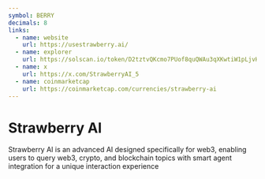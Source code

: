 ```yaml
---
symbol: BERRY
decimals: 8
links:
  - name: website
    url: https://usestrawberry.ai/
  - name: explorer
    url: https://solscan.io/token/D2tztvQKcmo7PUof8quQWAu3qXKwtiW1pLjvHLsUakv5
  - name: x
    url: https://x.com/StrawberryAI_5
  - name: coinmarketcap
    url: https://coinmarketcap.com/currencies/strawberry-ai
---
```


# Strawberry AI

Strawberry AI is an advanced AI designed specifically for web3, enabling users to query web3, crypto, and blockchain topics with smart agent integration for a unique interaction experience
